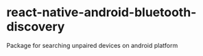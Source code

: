 # react-native-android-bluetooth-discovery
Package for searching unpaired devices on android platform
